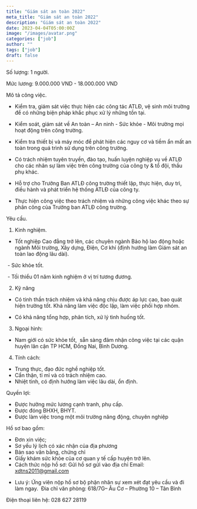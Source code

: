 ```yaml
---
title: "Giám sát an toàn 2022"
meta_title: "Giám sát an toàn 2022"
description: "Giám sát an toàn 2022"
date: 2023-04-04T05:00:00Z
image: "/images/avatar.png"
categories: ["job"]
author: ""
tags: ["job"]
draft: false
---
```


Số lượng: 1 người. 

Mức lương: 9.000.000 VND - 18.000.000 VND

Mô tả công việc.

- Kiểm tra, giám sát việc thực hiện các công tác ATLĐ, vệ sinh môi trường để có những biện pháp khắc phục xử lý những tồn tại.

- Kiểm soát, giám sát về An toàn – An ninh - Sức khỏe - Môi trường mọi hoạt động trên công trường.

- Kiểm tra thiết bị và máy móc để phát hiện các nguy cơ và tiềm ẩn mất an toàn trong quá trình sử dụng trên công trường.

- Có trách nhiệm tuyên truyền, đào tạo, huấn luyện nghiệp vụ về ATLĐ cho các nhân sự làm việc trên công trường của công ty & tổ đội, thầu phụ khác.

- Hỗ trợ cho Trưởng Ban ATLĐ công trường thiết lập, thực hiện, duy trì, điều hành và phát triển hệ thống ATLĐ của công ty.

- Thực hiện công việc theo trách nhiệm và những công việc khác theo sự phân công của Trưởng ban ATLĐ công trường.

Yêu cầu.

1. Kinh nghiệm.

- Tốt nghiệp Cao đẳng trở lên, các chuyên ngành Bảo hộ lao động hoặc ngành Môi trường, Xây dựng, Điện, Cơ khí (định hướng làm Giám sát an toàn lao động lâu dài).

 - Sức khỏe tốt.

 - Tối thiểu 01 năm kinh nghiệm ở vị trí tương đương.

2. Kỹ năng

- Có tinh thần trách nhiệm và khả năng chịu được áp lực cao, bao quát hiện trường tốt. Khả năng làm việc độc lập, làm việc phối hợp nhóm.

- Có khả năng tổng hợp, phân tích, xử lý tình huống tốt.

3. Ngoại hình:
- Nam giới có sức khỏe tốt,  sẵn sàng đảm nhận công việc tại các quận huyện lân cận TP HCM, Đồng Nai, Bình Dương.

4. Tính cách:
- Trung thực, đạo đức nghề nghiệp tốt.
- Cẩn thận, tỉ mỉ và có trách nhiệm cao.
- Nhiệt tình, có định hướng làm việc lâu dài, ổn định. 

Quyền lợi:
- Được hưởng mức lương cạnh tranh, phụ cấp.
- Được đóng BHXH, BHYT.
- Được làm việc trong một môi trường năng động, chuyên nghiệp

Hồ sơ bao gồm:
+ Đơn xin việc;
+ Sơ yếu lý lịch có xác nhận của địa phương
+ Bản sao văn bằng, chứng chỉ
+ Giấy khám sức khỏe của cơ quan y tế cấp huyện trở lên.
+ Cách thức nộp hồ sơ:
Gửi hồ sơ gửi vào địa chỉ Email: xdtns2011@gmail.com

* Lưu ý: Ứng viên nộp hồ sơ bộ phận nhân sự xem xét đạt yêu cầu và đi làm ngay. 
Đia chỉ văn phòng: 618/7G– Âu Cơ – Phường 10 – Tân Bình  

Điện thoại liên hệ: 028 627 28119
